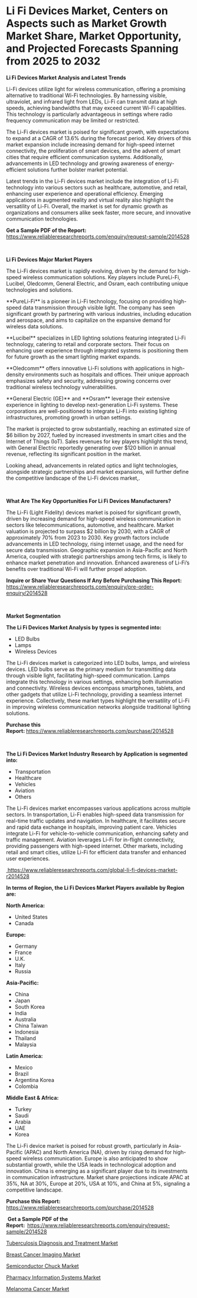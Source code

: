 <p><h1>Li Fi Devices Market, Centers on Aspects such as Market Growth Market Share, Market Opportunity, and Projected Forecasts Spanning from 2025 to 2032</h1></p><p><strong>Li Fi Devices Market Analysis and Latest Trends</strong></p>
<p><p>Li-Fi devices utilize light for wireless communication, offering a promising alternative to traditional Wi-Fi technologies. By harnessing visible, ultraviolet, and infrared light from LEDs, Li-Fi can transmit data at high speeds, achieving bandwidths that may exceed current Wi-Fi capabilities. This technology is particularly advantageous in settings where radio frequency communication may be limited or restricted.</p><p>The Li-Fi devices market is poised for significant growth, with expectations to expand at a CAGR of 13.6% during the forecast period. Key drivers of this market expansion include increasing demand for high-speed internet connectivity, the proliferation of smart devices, and the advent of smart cities that require efficient communication systems. Additionally, advancements in LED technology and growing awareness of energy-efficient solutions further bolster market potential.</p><p>Latest trends in the Li-Fi devices market include the integration of Li-Fi technology into various sectors such as healthcare, automotive, and retail, enhancing user experience and operational efficiency. Emerging applications in augmented reality and virtual reality also highlight the versatility of Li-Fi. Overall, the market is set for dynamic growth as organizations and consumers alike seek faster, more secure, and innovative communication technologies.</p></p>
<p><strong>Get a Sample PDF of the Report:&nbsp;</strong> <a href="https://www.reliableresearchreports.com/enquiry/request-sample/2014528?utm_campaign=3545&utm_medium=2&utm_source=Github&utm_content=ia&utm_term=06042025&utm_id=li-fi-devices">https://www.reliableresearchreports.com/enquiry/request-sample/2014528</a></p>
<p>&nbsp;</p>
<p><strong>Li Fi Devices Major Market Players</strong></p>
<p><p>The Li-Fi devices market is rapidly evolving, driven by the demand for high-speed wireless communication solutions. Key players include PureLi-Fi, Lucibel, Oledcomm, General Electric, and Osram, each contributing unique technologies and solutions.</p><p>**PureLi-Fi** is a pioneer in Li-Fi technology, focusing on providing high-speed data transmission through visible light. The company has seen significant growth by partnering with various industries, including education and aerospace, and aims to capitalize on the expansive demand for wireless data solutions.</p><p>**Lucibel** specializes in LED lighting solutions featuring integrated Li-Fi technology, catering to retail and corporate sectors. Their focus on enhancing user experience through integrated systems is positioning them for future growth as the smart lighting market expands.</p><p>**Oledcomm** offers innovative Li-Fi solutions with applications in high-density environments such as hospitals and offices. Their unique approach emphasizes safety and security, addressing growing concerns over traditional wireless technology vulnerabilities.</p><p>**General Electric (GE)** and **Osram** leverage their extensive experience in lighting to develop next-generation Li-Fi systems. These corporations are well-positioned to integrate Li-Fi into existing lighting infrastructures, promoting growth in urban settings.</p><p>The market is projected to grow substantially, reaching an estimated size of $6 billion by 2027, fueled by increased investments in smart cities and the Internet of Things (IoT). Sales revenues for key players highlight this trend, with General Electric reportedly generating over $120 billion in annual revenue, reflecting its significant position in the market.</p><p>Looking ahead, advancements in related optics and light technologies, alongside strategic partnerships and market expansions, will further define the competitive landscape of the Li-Fi devices market,.</p></p>
<p>&nbsp;</p>
<p><strong>What Are The Key Opportunities For Li Fi Devices Manufacturers?</strong></p>
<p><p>The Li-Fi (Light Fidelity) devices market is poised for significant growth, driven by increasing demand for high-speed wireless communication in sectors like telecommunications, automotive, and healthcare. Market valuation is projected to surpass $2 billion by 2030, with a CAGR of approximately 70% from 2023 to 2030. Key growth factors include advancements in LED technology, rising internet usage, and the need for secure data transmission. Geographic expansion in Asia-Pacific and North America, coupled with strategic partnerships among tech firms, is likely to enhance market penetration and innovation. Enhanced awareness of Li-Fi’s benefits over traditional Wi-Fi will further propel adoption.</p></p>
<p><strong>Inquire or Share Your Questions If Any Before Purchasing This Report:</strong> <a href="https://www.reliableresearchreports.com/enquiry/pre-order-enquiry/2014528?utm_campaign=3545&utm_medium=2&utm_source=Github&utm_content=ia&utm_term=06042025&utm_id=li-fi-devices">https://www.reliableresearchreports.com/enquiry/pre-order-enquiry/2014528</a></p>
<p>&nbsp;</p>
<p><strong>Market Segmentation</strong></p>
<p><strong>The Li Fi Devices Market Analysis by types is segmented into:</strong></p>
<p><ul><li>LED Bulbs</li><li>Lamps</li><li>Wireless Devices</li></ul></p>
<p><p>The Li-Fi devices market is categorized into LED bulbs, lamps, and wireless devices. LED bulbs serve as the primary medium for transmitting data through visible light, facilitating high-speed communication. Lamps integrate this technology in various settings, enhancing both illumination and connectivity. Wireless devices encompass smartphones, tablets, and other gadgets that utilize Li-Fi technology, providing a seamless internet experience. Collectively, these market types highlight the versatility of Li-Fi in improving wireless communication networks alongside traditional lighting solutions.</p></p>
<p><strong>Purchase this Report:&nbsp;</strong><a href="https://www.reliableresearchreports.com/purchase/2014528?utm_campaign=3545&utm_medium=2&utm_source=Github&utm_content=ia&utm_term=06042025&utm_id=li-fi-devices">https://www.reliableresearchreports.com/purchase/2014528</a></p>
<p>&nbsp;</p>
<p><strong>The Li Fi Devices Market Industry Research by Application is segmented into:</strong></p>
<p><ul><li>Transportation</li><li>Healthcare</li><li>Vehicles</li><li>Aviation</li><li>Others</li></ul></p>
<p><p>The Li-Fi devices market encompasses various applications across multiple sectors. In transportation, Li-Fi enables high-speed data transmission for real-time traffic updates and navigation. In healthcare, it facilitates secure and rapid data exchange in hospitals, improving patient care. Vehicles integrate Li-Fi for vehicle-to-vehicle communication, enhancing safety and traffic management. Aviation leverages Li-Fi for in-flight connectivity, providing passengers with high-speed internet. Other markets, including retail and smart cities, utilize Li-Fi for efficient data transfer and enhanced user experiences.</p></p>
<p><a href="https://www.reliableresearchreports.com/global-li-fi-devices-market-r2014528?utm_campaign=3545&utm_medium=2&utm_source=Github&utm_content=ia&utm_term=06042025&utm_id=li-fi-devices">&nbsp;https://www.reliableresearchreports.com/global-li-fi-devices-market-r2014528</a></p>
<p><strong>In terms of Region, the Li Fi Devices Market Players available by Region are:</strong></p>
<p>
    <p> <strong> North America: </strong>
        <ul>
            <li>United States</li>
            <li>Canada</li>
        </ul>
        </p> 
    <p> <strong> Europe: </strong>
        <ul>
            <li>Germany</li>
            <li>France</li>
            <li>U.K.</li>
            <li>Italy</li>
            <li>Russia</li>
        </ul>
        </p> 
    <p> <strong> Asia-Pacific: </strong>
        <ul>
            <li>China</li>
            <li>Japan</li>
            <li>South Korea</li>
            <li>India</li>
            <li>Australia</li>
            <li>China Taiwan</li>
            <li>Indonesia</li>
            <li>Thailand</li>
            <li>Malaysia</li>
        </ul>
        </p> 
    <p> <strong> Latin America: </strong>
        <ul>
            <li>Mexico</li>
            <li>Brazil</li>
            <li>Argentina Korea</li>
            <li>Colombia</li>
        </ul>
        </p> 
    <p> <strong> Middle East & Africa: </strong>
        <ul>
            <li>Turkey</li>
            <li>Saudi</li>
            <li>Arabia</li>
            <li>UAE</li>
            <li>Korea</li>
        </ul>
    </p>
    </p>
<p><p>The Li-Fi device market is poised for robust growth, particularly in Asia-Pacific (APAC) and North America (NA), driven by rising demand for high-speed wireless communication. Europe is also anticipated to show substantial growth, while the USA leads in technological adoption and innovation. China is emerging as a significant player due to its investments in communication infrastructure. Market share projections indicate APAC at 35%, NA at 30%, Europe at 20%, USA at 10%, and China at 5%, signaling a competitive landscape.</p></p>
<p><strong>Purchase this Report: </strong><a href="https://www.reliableresearchreports.com/purchase/2014528?utm_campaign=3545&utm_medium=2&utm_source=Github&utm_content=ia&utm_term=06042025&utm_id=li-fi-devices">https://www.reliableresearchreports.com/purchase/2014528</a></p>
<p>&nbsp;<strong>Get a Sample PDF of the Report:&nbsp;&nbsp;</strong><a href="https://www.reliableresearchreports.com/enquiry/request-sample/2014528?utm_campaign=3545&utm_medium=2&utm_source=Github&utm_content=ia&utm_term=06042025&utm_id=li-fi-devices">https://www.reliableresearchreports.com/enquiry/request-sample/2014528</a></p>
<p><strong></strong></p>
<p><p><a href="https://www.linkedin.com/pulse/deep-dive-tuberculosis-diagnosis-treatment-market-future-growth-ho6bf?utm_campaign=3545&utm_medium=2&utm_source=Github&utm_content=ia&utm_term=06042025&utm_id=li-fi-devices">Tuberculosis Diagnosis and Treatment Market</a></p><p><a href="https://www.linkedin.com/pulse/future-revenue-demand-forecast-breast-cancer-imaging-m5chf?utm_campaign=3545&utm_medium=2&utm_source=Github&utm_content=ia&utm_term=06042025&utm_id=li-fi-devices">Breast Cancer Imaging Market</a></p><p><a href="https://github.com/karydacamu/Market-Research-Report-List-1/blob/main/semiconductor-chuck-market.md?utm_campaign=3545&utm_medium=2&utm_source=Github&utm_content=ia&utm_term=06042025&utm_id=li-fi-devices">Semiconductor Chuck Market</a></p><p><a href="https://www.linkedin.com/pulse/pharmacy-information-systems-market-analysis-report-revenue-g1dof?utm_campaign=3545&utm_medium=2&utm_source=Github&utm_content=ia&utm_term=06042025&utm_id=li-fi-devices">Pharmacy Information Systems Market</a></p><p><a href="https://www.linkedin.com/pulse/melanoma-cancer-market-analysis-identifying-key-issues-4ejge?utm_campaign=3545&utm_medium=2&utm_source=Github&utm_content=ia&utm_term=06042025&utm_id=li-fi-devices">Melanoma Cancer Market</a></p></p>